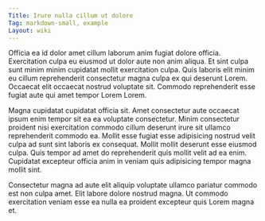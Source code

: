 ```yaml
---
Title: Irure nulla cillum ut dolore
Tag: markdown-small, example
Layout: wiki
---
```

Officia ea id dolor amet cillum laborum anim fugiat dolore officia. Exercitation culpa eu eiusmod ut dolor aute non anim aliqua. Et sint culpa sunt minim minim cupidatat mollit exercitation culpa. Quis laboris elit minim eu cillum reprehenderit consectetur magna culpa ex qui deserunt Lorem. Occaecat elit occaecat nostrud voluptate sit. Commodo reprehenderit esse fugiat aute qui amet tempor Lorem Lorem.

Magna cupidatat cupidatat officia sit. Amet consectetur aute occaecat ipsum enim tempor sit ea ea voluptate consectetur. Minim consectetur proident nisi exercitation commodo cillum deserunt irure sit ullamco reprehenderit commodo ea. Mollit esse fugiat esse adipisicing nostrud velit culpa ad sunt sint laboris ex consequat. Mollit mollit deserunt esse eiusmod culpa. Quis tempor ad amet do reprehenderit quis mollit velit ad ea enim. Cupidatat excepteur officia anim in veniam quis adipisicing tempor magna mollit sint.

Consectetur magna ad aute elit aliquip voluptate ullamco pariatur commodo est non culpa amet. Elit labore dolore nostrud magna. Ut commodo exercitation veniam esse ea nulla ea proident excepteur quis Lorem magna et.